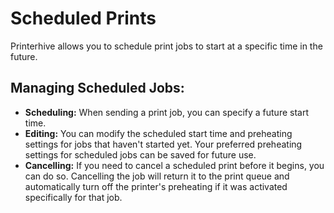 # Scheduled Prints

Printerhive allows you to schedule print jobs to start at a specific time in the future.

## Managing Scheduled Jobs:

*   **Scheduling:** When sending a print job, you can specify a future start time.
*   **Editing:** You can modify the scheduled start time and preheating settings for jobs that haven't started yet. Your preferred preheating settings for scheduled jobs can be saved for future use.
*   **Cancelling:** If you need to cancel a scheduled print before it begins, you can do so. Cancelling the job will return it to the print queue and automatically turn off the printer's preheating if it was activated specifically for that job. 